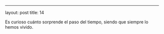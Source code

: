 ---
layout: post
title: 14

Es curioso cuánto sorprende el paso del tiempo, siendo que siempre lo hemos vivido.
